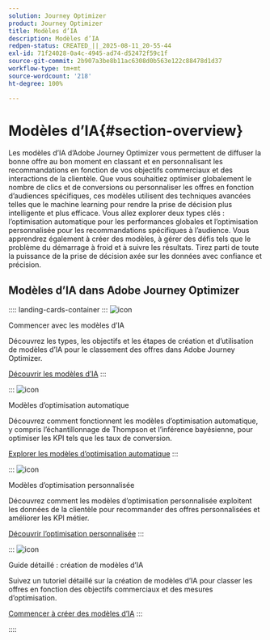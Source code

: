 ```yaml
---
solution: Journey Optimizer
product: Journey Optimizer
title: Modèles d’IA
description: Modèles d’IA
redpen-status: CREATED_||_2025-08-11_20-55-44
exl-id: 71f24028-0a4c-4945-ad74-d52472f59c1f
source-git-commit: 2b907a3be8b11ac6308d0b563e122c88478d1d37
workflow-type: tm+mt
source-wordcount: '218'
ht-degree: 100%

---
```


# Modèles d’IA{#section-overview}

Les modèles d’IA d’Adobe Journey Optimizer vous permettent de diffuser la bonne offre au bon moment en classant et en personnalisant les recommandations en fonction de vos objectifs commerciaux et des interactions de la clientèle. Que vous souhaitiez optimiser globalement le nombre de clics et de conversions ou personnaliser les offres en fonction d’audiences spécifiques, ces modèles utilisent des techniques avancées telles que le machine learning pour rendre la prise de décision plus intelligente et plus efficace. Vous allez explorer deux types clés : l’optimisation automatique pour les performances globales et l’optimisation personnalisée pour les recommandations spécifiques à l’audience. Vous apprendrez également à créer des modèles, à gérer des défis tels que le problème du démarrage à froid et à suivre les résultats. Tirez parti de toute la puissance de la prise de décision axée sur les données avec confiance et précision.

## Modèles d’IA dans Adobe Journey Optimizer

:::: landing-cards-container
:::
![icon](https://cdn.experienceleague.adobe.com/icons/book.svg?lang=fr)

Commencer avec les modèles d’IA

Découvrez les types, les objectifs et les étapes de création et d’utilisation de modèles d’IA pour le classement des offres dans Adobe Journey Optimizer.

[Découvrir les modèles d’IA](../using/experience-decisioning/ranking/ai-models.md)
:::

:::
![icon](https://cdn.experienceleague.adobe.com/icons/chart-line.svg?lang=fr)

Modèles d’optimisation automatique

Découvrez comment fonctionnent les modèles d’optimisation automatique, y compris l’échantillonnage de Thompson et l’inférence bayésienne, pour optimiser les KPI tels que les taux de conversion.

[Explorer les modèles d’optimisation automatique](../using/experience-decisioning/ranking/auto-optimization-model.md)
:::

:::
![icon](https://cdn.experienceleague.adobe.com/icons/bullseye.svg?lang=fr)

Modèles d’optimisation personnalisée

Découvrez comment les modèles d’optimisation personnalisée exploitent les données de la clientèle pour recommander des offres personnalisées et améliorer les KPI métier.

[Découvrir l’optimisation personnalisée](../using/experience-decisioning/ranking/personalized-optimization-model.md)
:::

:::
![icon](https://cdn.experienceleague.adobe.com/icons/circle-play.svg?lang=fr)

Guide détaillé : création de modèles d’IA

Suivez un tutoriel détaillé sur la création de modèles d’IA pour classer les offres en fonction des objectifs commerciaux et des mesures d’optimisation.

[Commencer à créer des modèles d’IA](../using/experience-decisioning/ranking/create-ai-models.md)
:::

::::
